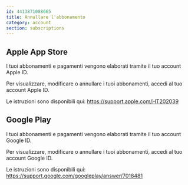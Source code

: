 ```yaml
---
id: 4413871088665
title: Annullare l'abbonamento
category: account
section: subscriptions
---
```

## Apple App Store

I tuoi abbonamenti e pagamenti vengono elaborati tramite il tuo account Apple ID.

Per visualizzare, modificare o annullare i tuoi abbonamenti, accedi al tuo account Apple ID.

Le istruzioni sono disponibili qui: <https://support.apple.com/HT202039>

## Google Play

I tuoi abbonamenti e pagamenti vengono elaborati tramite il tuo account Google ID.

Per visualizzare, modificare o annullare i tuoi abbonamenti, accedi al tuo account Google ID.

Le istruzioni sono disponibili qui: <https://support.google.com/googleplay/answer/7018481>

